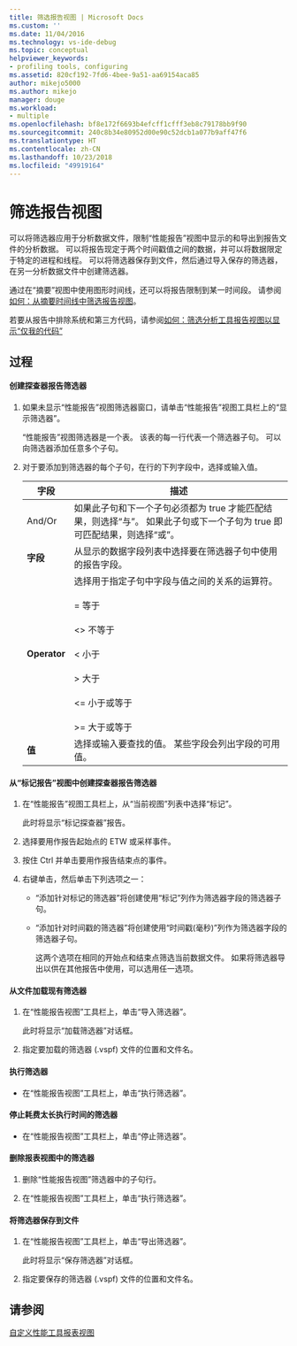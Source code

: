```yaml
---
title: 筛选报告视图 | Microsoft Docs
ms.custom: ''
ms.date: 11/04/2016
ms.technology: vs-ide-debug
ms.topic: conceptual
helpviewer_keywords:
- profiling tools, configuring
ms.assetid: 820cf192-7fd6-4bee-9a51-aa69154aca85
author: mikejo5000
ms.author: mikejo
manager: douge
ms.workload:
- multiple
ms.openlocfilehash: bf8e172f6693b4efcff1cfff3eb8c79178bb9f90
ms.sourcegitcommit: 240c8b34e80952d00e90c52dcb1a077b9aff47f6
ms.translationtype: HT
ms.contentlocale: zh-CN
ms.lasthandoff: 10/23/2018
ms.locfileid: "49919164"
---
```

# <a name="filter-report-views"></a>筛选报告视图
可以将筛选器应用于分析数据文件，限制“性能报告”视图中显示的和导出到报告文件的分析数据。 可以将报告现定于两个时间戳值之间的数据，并可以将数据限定于特定的进程和线程。 可以将筛选器保存到文件，然后通过导入保存的筛选器，在另一分析数据文件中创建筛选器。  
  
 通过在“摘要”视图中使用图形时间线，还可以将报告限制到某一时间段。 请参阅[如何：从摘要时间线中筛选报告视图](../profiling/how-to-filter-report-views-from-the-summary-timeline.md)。  
  
 若要从报告中排除系统和第三方代码，请参阅[如何：筛选分析工具报告视图以显示“仅我的代码”](../profiling/how-to-filter-profiling-tools-report-views-to-display-just-my-code.md)  
  
## <a name="procedures"></a>过程  
  
#### <a name="to-create-a-profiler-report-filter"></a>创建探查器报告筛选器  
  
1.  如果未显示“性能报告”视图筛选器窗口，请单击“性能报告”视图工具栏上的“显示筛选器”。  
  
     “性能报告”视图筛选器是一个表。 该表的每一行代表一个筛选器子句。 可以向筛选器添加任意多个子句。  
  
2.  对于要添加到筛选器的每个子句，在行的下列字段中，选择或输入值。  
  
    |字段|描述|  
    |-----------|-----------------|  
    |And/Or|如果此子句和下一个子句必须都为 true 才能匹配结果，则选择“与”。 如果此子句或下一个子句为 true 即可匹配结果，则选择“或”。|  
    |**字段**|从显示的数据字段列表中选择要在筛选器子句中使用的报告字段。|  
    |**Operator**|选择用于指定子句中字段与值之间的关系的运算符。<br /><br /> =    等于<br /><br /> <>  不等于<br /><br /> <    小于<br /><br /> >    大于<br /><br /> <=  小于或等于<br /><br /> >=  大于或等于|  
    |**值**|选择或输入要查找的值。 某些字段会列出字段的可用值。|  
  
  
#### <a name="to-create-a-profiler-report-filter-from-the-marks-report-view"></a>从“标记报告”视图中创建探查器报告筛选器  
  
1. 在“性能报告”视图工具栏上，从“当前视图”列表中选择“标记”。  
  
    此时将显示“标记探查器”报告。  
  
2. 选择要用作报告起始点的 ETW 或采样事件。  
  
3. 按住 Ctrl 并单击要用作报告结束点的事件。  
  
4. 右键单击，然后单击下列选项之一：  
  
   - “添加针对标记的筛选器”将创建使用“标记”列作为筛选器字段的筛选器子句。  
  
   - “添加针对时间戳的筛选器”将创建使用“时间戳(毫秒)”列作为筛选器字段的筛选器子句。  
  
     这两个选项在相同的开始点和结束点筛选当前数据文件。 如果将筛选器导出以供在其他报告中使用，可以选用任一选项。  
  
#### <a name="to-load-an-existing-filter-from-a-file"></a>从文件加载现有筛选器  
  
1.  在“性能报告视图”工具栏上，单击“导入筛选器”。  
  
     此时将显示“加载筛选器”对话框。  
  
2.  指定要加载的筛选器 (.vspf) 文件的位置和文件名。  
  
#### <a name="to-execute-a-filter"></a>执行筛选器  
  
-   在“性能报告视图”工具栏上，单击“执行筛选器”。  
  
#### <a name="to-stop-a-filter-that-is-taking-too-long-to-execute"></a>停止耗费太长执行时间的筛选器  
  
-   在“性能报告视图”工具栏上，单击“停止筛选器”。  
  
#### <a name="to-remove-a-filter-on-a-report-view"></a>删除报表视图中的筛选器  
  
1.  删除“性能报告视图”筛选器中的子句行。  
  
2.  在“性能报告视图”工具栏上，单击“执行筛选器”。  
  
#### <a name="to-save-a-filter-to-a-file"></a>将筛选器保存到文件  
  
1.  在“性能报告视图”工具栏上，单击“导出筛选器”。  
  
     此时将显示“保存筛选器”对话框。  
  
2.  指定要保存的筛选器 (.vspf) 文件的位置和文件名。  
  
## <a name="see-also"></a>请参阅  
 [自定义性能工具报表视图](../profiling/customizing-performance-tools-report-views.md)